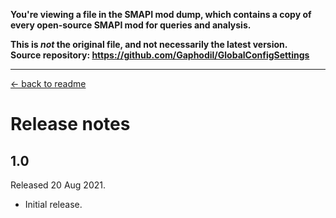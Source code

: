 **You're viewing a file in the SMAPI mod dump, which contains a copy of every open-source SMAPI mod
for queries and analysis.**

**This is _not_ the original file, and not necessarily the latest version.**  
**Source repository: https://github.com/Gaphodil/GlobalConfigSettings**

----

[← back to readme](README.md)

# Release notes
## 1.0
Released 20 Aug 2021.

* Initial release.
